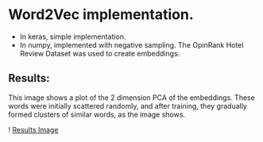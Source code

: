 # Word2Vec implementation.
* In keras, simple implementation.
* In numpy, implemented with negative sampling.
The OpinRank Hotel Review Dataset was used to create embeddings.
## Results:
This image shows a plot of the 2 dimension PCA of the embeddings.
These words were initially scattered randomly, and after training, they gradually formed clusters of similar words, as the image shows. 

! [Results Image](https://raw.githubusercontent.com/Aayushf/w2v/master/word2vec.png)

